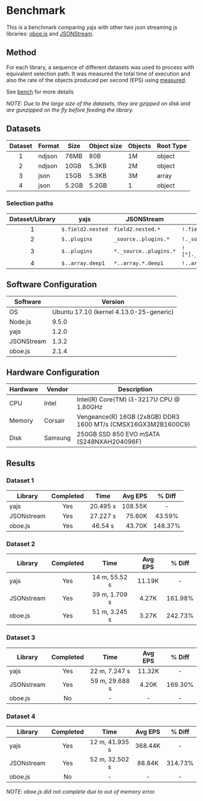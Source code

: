 # Benchmark

This is a benchmark comparing yajs with other two json streaming js libraries: [oboe.js](https://github.com/jimhigson/oboe.js) and [JSONStream](https://github.com/dominictarr/JSONStream).

## Method

For each library, a sequence of different datasets was used to process with equivalent selection path. It was measured the total time of execution and also the rate of the objects produced per second (EPS) using [measured](https://github.com/felixge/node-measured).

See [bench](src/bench) for more details

*NOTE: Due to the large size of the datasets, they are gzipped on disk and are gunzipped on the fly before feeding the library.*

## Datasets

Dataset | Format | Size  | Object size | Objects | Root Type
:------:|--------|-------|-------------|---------|----------
1       | ndjson | 76MB  | 80B         | 1M      | object
2       | ndjson | 10GB  | 5.3KB       | 2M      | object
3       | json   | 15GB  | 5.3KB       | 3M      | array
4       | json   | 5.2GB | 5.2GB       | 1       | object

### Selection paths

Dataset/Library   | yajs              | JSONStream             | oboe.js
:----------------:|-------------------|------------------------|----------------------------
1                 | `$.field2.nested` | `field2.nested.*`      | `!.field2.nested[*]`
2                 | `$..plugins`      | `_source..plugins.*`   | `!._source..plugins[*]`
3                 | `$..plugins`      | `*._source..plugins.*` | `![*]._source..plugins[*]`
4                 | `$..array.deep1`  | `*..array.*.deep1`     | `!..array[*].deep1`

## Software Configuration

Software    | Version
------------|-----------------------------------------
OS          | Ubuntu 17.10 (kernel 4.13.0-25-generic)
Node.js     | 9.5.0
yajs        | 1.2.0
JSONStream  | 1.3.2
oboe.js     | 2.1.4

## Hardware Configuration

Hardware | Vendor  | Description
---------|---------|-------------------------------------------------
CPU      | Intel   | Intel(R) Core(TM) i3-3217U CPU @ 1.80GHz
Memory   | Corsair | Vengeance(R) 16GB (2x8GB) DDR3 1600 MT/s (CMSX16GX3M2B1600C9)
Disk     | Samsung | 250GB SSD 850 EVO mSATA (S248NXAH204096F)

## Results

### Dataset 1

Library    | Completed |   Time   | Avg EPS | % Diff
-----------|:---------:|:--------:|--------:|:-------:
yajs       | Yes       | 20.495 s | 108.55K | -
JSONstream | Yes       | 27.227 s | 75.60K  | 43.59%
oboe.js    | Yes       | 46.54 s  | 43.70K  | 148.37%

### Dataset 2

  Library  | Completed |     Time      | Avg EPS | % Diff
-----------|:---------:|:-------------:|:-------:|:-------:
yajs       | Yes       | 14 m, 55.52 s | 11.19K  | -
JSONstream | Yes       | 39 m, 1.709 s | 4.27K   | 161.98%
oboe.js    | Yes       | 51 m, 3.245 s | 3.27K   | 242.73%

### Dataset 3

  Library  | Completed |        Time    | Avg EPS | % Diff
-----------|:---------:|:--------------:|:-------:|:-------:
yajs       | Yes       | 22 m, 7.247 s  | 11.32K  | -
JSONstream | Yes       | 59 m, 29.688 s | 4.20K   | 169.30%
oboe.js    | No        | -              | -       | -

### Dataset 4

  Library  | Completed |      Time      | Avg EPS | % Diff
-----------|:---------:|:--------------:|:-------:|:-------:
yajs       | Yes       | 12 m, 41.935 s | 368.44K | -
JSONstream | Yes       | 52 m, 32.502 s | 88.84K  | 314.73%
oboe.js    | No        | -              | -       | -

*NOTE: oboe.js did not complete due to out of memory error.*